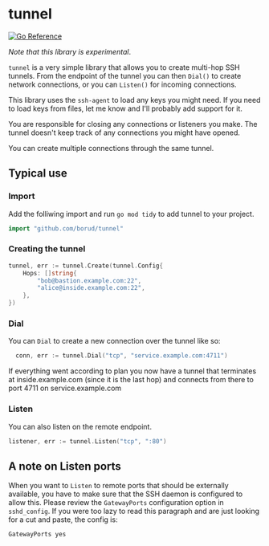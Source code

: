 # tunnel

[![Go Reference](https://pkg.go.dev/badge/github.com/borud/tunnel.svg)](https://pkg.go.dev/github.com/borud/tunnel)

*Note that this library is experimental*.

`tunnel` is a very simple library that allows you to create multi-hop SSH tunnels. From the endpoint
of the tunnel you can then `Dial()` to create network connections, or you can `Listen()` for
incoming connections.

This library uses the `ssh-agent` to load any keys you might need. If you need to load keys from
files, let me know and I'll probably add support for it.

You are responsible for closing any connections or listeners you make. The tunnel doesn't keep track
of any connections you might have opened.

You can create multiple connections through the same tunnel.

## Typical use

### Import

Add the folliwing import and run `go mod tidy` to add tunnel to your project.

```go
import "github.com/borud/tunnel"
```

### Creating the tunnel

```go
tunnel, err := tunnel.Create(tunnel.Config{
    Hops: []string{
        "bob@bastion.example.com:22",
        "alice@inside.example.com:22",
    },
})
```

### Dial

You can `Dial` to create a new connection over the tunnel like so:

```go
  conn, err := tunnel.Dial("tcp", "service.example.com:4711")
```

If everything went according to plan you now have a tunnel that terminates at
inside.example.com (since it is the last hop) and connects from there to port
4711 on service.example.com

### Listen

You can also listen on the remote endpoint.

```go
listener, err := tunnel.Listen("tcp", ":80")
```

## A note on Listen ports

When you want to `Listen` to remote ports that should be externally available, you have to make sure
that the SSH daemon is configured to allow this.  Please review the `GatewayPorts` configuration
option in `sshd_config`.  If you were too lazy to read this paragraph and are just looking for a cut
and paste, the config is:

```text
GatewayPorts yes
```
